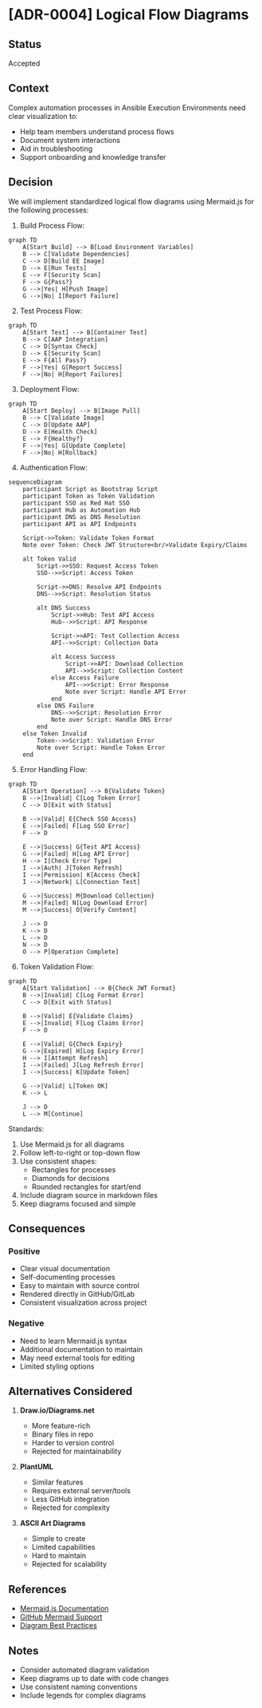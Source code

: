 # [ADR-0004] Logical Flow Diagrams

## Status

Accepted

## Context

Complex automation processes in Ansible Execution Environments need clear visualization to:
- Help team members understand process flows
- Document system interactions
- Aid in troubleshooting
- Support onboarding and knowledge transfer

## Decision

We will implement standardized logical flow diagrams using Mermaid.js for the following processes:

1. Build Process Flow:
```mermaid
graph TD
    A[Start Build] --> B[Load Environment Variables]
    B --> C[Validate Dependencies]
    C --> D[Build EE Image]
    D --> E[Run Tests]
    E --> F[Security Scan]
    F --> G{Pass?}
    G -->|Yes| H[Push Image]
    G -->|No| I[Report Failure]
```

2. Test Process Flow:
```mermaid
graph TD
    A[Start Test] --> B[Container Test]
    B --> C[AAP Integration]
    C --> D[Syntax Check]
    D --> E[Security Scan]
    E --> F{All Pass?}
    F -->|Yes| G[Report Success]
    F -->|No| H[Report Failures]
```

3. Deployment Flow:
```mermaid
graph TD
    A[Start Deploy] --> B[Image Pull]
    B --> C[Validate Image]
    C --> D[Update AAP]
    D --> E[Health Check]
    E --> F{Healthy?}
    F -->|Yes| G[Update Complete]
    F -->|No| H[Rollback]
```

4. Authentication Flow:
```mermaid
sequenceDiagram
    participant Script as Bootstrap Script
    participant Token as Token Validation
    participant SSO as Red Hat SSO
    participant Hub as Automation Hub
    participant DNS as DNS Resolution
    participant API as API Endpoints

    Script->>Token: Validate Token Format
    Note over Token: Check JWT Structure<br/>Validate Expiry/Claims
    
    alt Token Valid
        Script->>SSO: Request Access Token
        SSO-->>Script: Access Token
        
        Script->>DNS: Resolve API Endpoints
        DNS-->>Script: Resolution Status
        
        alt DNS Success
            Script->>Hub: Test API Access
            Hub-->>Script: API Response
            
            Script->>API: Test Collection Access
            API-->>Script: Collection Data
            
            alt Access Success
                Script->>API: Download Collection
                API-->>Script: Collection Content
            else Access Failure
                API-->>Script: Error Response
                Note over Script: Handle API Error
            end
        else DNS Failure
            DNS-->>Script: Resolution Error
            Note over Script: Handle DNS Error
        end
    else Token Invalid
        Token-->>Script: Validation Error
        Note over Script: Handle Token Error
    end
```

5. Error Handling Flow:
```mermaid
graph TD
    A[Start Operation] --> B{Validate Token}
    B -->|Invalid| C[Log Token Error]
    C --> D[Exit with Status]
    
    B -->|Valid| E{Check SSO Access}
    E -->|Failed| F[Log SSO Error]
    F --> D
    
    E -->|Success| G{Test API Access}
    G -->|Failed| H[Log API Error]
    H --> I[Check Error Type]
    I -->|Auth| J[Token Refresh]
    I -->|Permission| K[Access Check]
    I -->|Network| L[Connection Test]
    
    G -->|Success| M{Download Collection}
    M -->|Failed| N[Log Download Error]
    M -->|Success| O[Verify Content]
    
    J --> D
    K --> D
    L --> D
    N --> D
    O --> P[Operation Complete]
```

6. Token Validation Flow:
```mermaid
graph TD
    A[Start Validation] --> B{Check JWT Format}
    B -->|Invalid| C[Log Format Error]
    C --> D[Exit with Status]
    
    B -->|Valid| E{Validate Claims}
    E -->|Invalid| F[Log Claims Error]
    F --> D
    
    E -->|Valid| G{Check Expiry}
    G -->|Expired| H[Log Expiry Error]
    H --> I[Attempt Refresh]
    I -->|Failed| J[Log Refresh Error]
    I -->|Success| K[Update Token]
    
    G -->|Valid| L[Token OK]
    K --> L
    
    J --> D
    L --> M[Continue]
```

Standards:
1. Use Mermaid.js for all diagrams
2. Follow left-to-right or top-down flow
3. Use consistent shapes:
   - Rectangles for processes
   - Diamonds for decisions
   - Rounded rectangles for start/end
4. Include diagram source in markdown files
5. Keep diagrams focused and simple

## Consequences

### Positive
- Clear visual documentation
- Self-documenting processes
- Easy to maintain with source control
- Rendered directly in GitHub/GitLab
- Consistent visualization across project

### Negative
- Need to learn Mermaid.js syntax
- Additional documentation to maintain
- May need external tools for editing
- Limited styling options

## Alternatives Considered

1. **Draw.io/Diagrams.net**
   - More feature-rich
   - Binary files in repo
   - Harder to version control
   - Rejected for maintainability

2. **PlantUML**
   - Similar features
   - Requires external server/tools
   - Less GitHub integration
   - Rejected for complexity

3. **ASCII Art Diagrams**
   - Simple to create
   - Limited capabilities
   - Hard to maintain
   - Rejected for scalability

## References

- [Mermaid.js Documentation](https://mermaid.js.org/)
- [GitHub Mermaid Support](https://github.blog/2022-02-14-include-diagrams-markdown-files-mermaid/)
- [Diagram Best Practices](https://www.lucidchart.com/blog/how-to-make-a-flow-chart)

## Notes

- Consider automated diagram validation
- Keep diagrams up to date with code changes
- Use consistent naming conventions
- Include legends for complex diagrams 